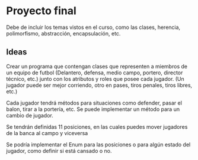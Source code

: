 # Proyecto final
Debe de incluir los temas vistos en el curso, como las clases, herencia, polimorfismo, abstracción, encapsulación, etc.

## Ideas
Crear un programa que contengan clases que representen a miembros de un equipo de futbol (Delantero, defensa, medio campo, portero, director técnico, etc.) junto con los atributos y roles que posee cada jugador. (Un jugador puede ser mejor corriendo, otro en pases, tiros penales, tiros libres, etc.)

Cada jugador tendrá métodos para situaciones como defender, pasar el balon, tirar a la portería, etc.
Se puede implementar un método para un cambio de jugador.

Se tendrán definidas 11 posiciones, en las cuales puedes mover jugadores de la banca al campo y viceversa

Se podría implementar el Enum para las posiciones o para algún estado del jugador, como definir si está cansado o no.
